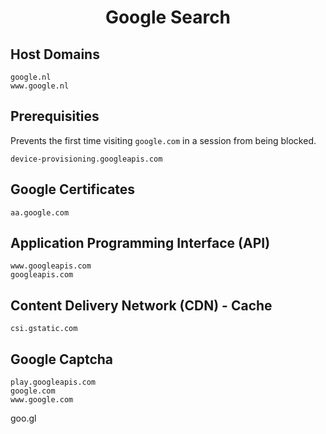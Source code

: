 <h1 align="center">Google Search</h1>

## Host Domains

```
google.nl
www.google.nl
```

## Prerequisities

Prevents the first time visiting ```google.com``` in a session from being blocked.

```
device-provisioning.googleapis.com
```

## Google Certificates

```
aa.google.com
```

## Application Programming Interface (API)

```
www.googleapis.com
googleapis.com
```

## Content Delivery Network (CDN) - Cache

```
csi.gstatic.com
```

## Google Captcha

```
play.googleapis.com
google.com
www.google.com
```

goo.gl
